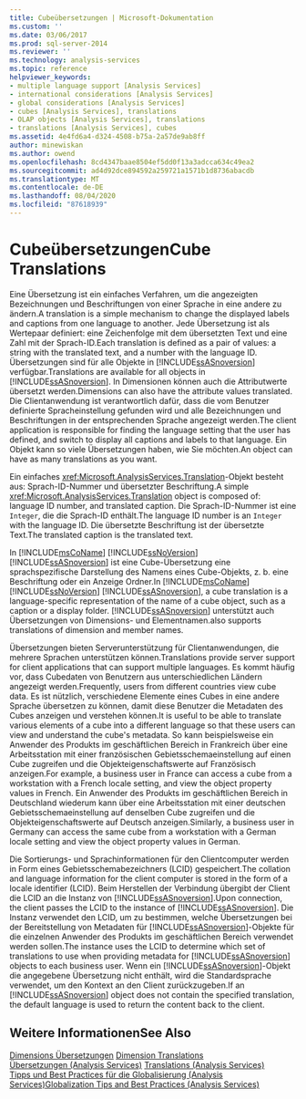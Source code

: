 ```yaml
---
title: Cubeübersetzungen | Microsoft-Dokumentation
ms.custom: ''
ms.date: 03/06/2017
ms.prod: sql-server-2014
ms.reviewer: ''
ms.technology: analysis-services
ms.topic: reference
helpviewer_keywords:
- multiple language support [Analysis Services]
- international considerations [Analysis Services]
- global considerations [Analysis Services]
- cubes [Analysis Services], translations
- OLAP objects [Analysis Services], translations
- translations [Analysis Services], cubes
ms.assetid: 4e4fd6a4-d324-4508-b75a-2a57de9ab8ff
author: minewiskan
ms.author: owend
ms.openlocfilehash: 8cd4347baae8504ef5dd0f13a3adcca634c49ea2
ms.sourcegitcommit: ad4d92dce894592a259721a1571b1d8736abacdb
ms.translationtype: MT
ms.contentlocale: de-DE
ms.lasthandoff: 08/04/2020
ms.locfileid: "87618939"
---
```

# <a name="cube-translations"></a><span data-ttu-id="fad16-102">Cubeübersetzungen</span><span class="sxs-lookup"><span data-stu-id="fad16-102">Cube Translations</span></span>
  <span data-ttu-id="fad16-103">Eine Übersetzung ist ein einfaches Verfahren, um die angezeigten Bezeichnungen und Beschriftungen von einer Sprache in eine andere zu ändern.</span><span class="sxs-lookup"><span data-stu-id="fad16-103">A translation is a simple mechanism to change the displayed labels and captions from one language to another.</span></span> <span data-ttu-id="fad16-104">Jede Übersetzung ist als Wertepaar definiert: eine Zeichenfolge mit dem übersetzten Text und eine Zahl mit der Sprach-ID.</span><span class="sxs-lookup"><span data-stu-id="fad16-104">Each translation is defined as a pair of values: a string with the translated text, and a number with the language ID.</span></span> <span data-ttu-id="fad16-105">Übersetzungen sind für alle Objekte in [!INCLUDE[ssASnoversion](../../includes/ssasnoversion-md.md)] verfügbar.</span><span class="sxs-lookup"><span data-stu-id="fad16-105">Translations are available for all objects in [!INCLUDE[ssASnoversion](../../includes/ssasnoversion-md.md)].</span></span> <span data-ttu-id="fad16-106">In Dimensionen können auch die Attributwerte übersetzt werden.</span><span class="sxs-lookup"><span data-stu-id="fad16-106">Dimensions can also have the attribute values translated.</span></span> <span data-ttu-id="fad16-107">Die Clientanwendung ist verantwortlich dafür, dass die vom Benutzer definierte Spracheinstellung gefunden wird und alle Bezeichnungen und Beschriftungen in der entsprechenden Sprache angezeigt werden.</span><span class="sxs-lookup"><span data-stu-id="fad16-107">The client application is responsible for finding the language setting that the user has defined, and switch to display all captions and labels to that language.</span></span> <span data-ttu-id="fad16-108">Ein Objekt kann so viele Übersetzungen haben, wie Sie möchten.</span><span class="sxs-lookup"><span data-stu-id="fad16-108">An object can have as many translations as you want.</span></span>  
  
 <span data-ttu-id="fad16-109">Ein einfaches <xref:Microsoft.AnalysisServices.Translation>-Objekt besteht aus: Sprach-ID-Nummer und übersetzter Beschriftung.</span><span class="sxs-lookup"><span data-stu-id="fad16-109">A simple <xref:Microsoft.AnalysisServices.Translation> object is composed of: language ID number, and translated caption.</span></span> <span data-ttu-id="fad16-110">Die Sprach-ID-Nummer ist eine `Integer`, die die Sprach-ID enthält.</span><span class="sxs-lookup"><span data-stu-id="fad16-110">The language ID number is an `Integer` with the language ID.</span></span> <span data-ttu-id="fad16-111">Die übersetzte Beschriftung ist der übersetzte Text.</span><span class="sxs-lookup"><span data-stu-id="fad16-111">The translated caption is the translated text.</span></span>  
  
 <span data-ttu-id="fad16-112">In [!INCLUDE[msCoName](../../includes/msconame-md.md)] [!INCLUDE[ssNoVersion](../../includes/ssnoversion-md.md)] [!INCLUDE[ssASnoversion](../../includes/ssasnoversion-md.md)] ist eine Cube-Übersetzung eine sprachspezifische Darstellung des Namens eines Cube-Objekts, z. b. eine Beschriftung oder ein Anzeige Ordner.</span><span class="sxs-lookup"><span data-stu-id="fad16-112">In [!INCLUDE[msCoName](../../includes/msconame-md.md)] [!INCLUDE[ssNoVersion](../../includes/ssnoversion-md.md)] [!INCLUDE[ssASnoversion](../../includes/ssasnoversion-md.md)], a cube translation is a language-specific representation of the name of a cube object, such as a caption or a display folder.</span></span> [!INCLUDE[ssASnoversion](../../includes/ssasnoversion-md.md)] <span data-ttu-id="fad16-113">unterstützt auch Übersetzungen von Dimensions- und Elementnamen.</span><span class="sxs-lookup"><span data-stu-id="fad16-113">also supports translations of dimension and member names.</span></span>  
  
 <span data-ttu-id="fad16-114">Übersetzungen bieten Serverunterstützung für Clientanwendungen, die mehrere Sprachen unterstützen können.</span><span class="sxs-lookup"><span data-stu-id="fad16-114">Translations provide server support for client applications that can support multiple languages.</span></span> <span data-ttu-id="fad16-115">Es kommt häufig vor, dass Cubedaten von Benutzern aus unterschiedlichen Ländern angezeigt werden.</span><span class="sxs-lookup"><span data-stu-id="fad16-115">Frequently, users from different countries view cube data.</span></span> <span data-ttu-id="fad16-116">Es ist nützlich, verschiedene Elemente eines Cubes in eine andere Sprache übersetzen zu können, damit diese Benutzer die Metadaten des Cubes anzeigen und verstehen können.</span><span class="sxs-lookup"><span data-stu-id="fad16-116">It is useful to be able to translate various elements of a cube into a different language so that these users can view and understand the cube's metadata.</span></span> <span data-ttu-id="fad16-117">So kann beispielsweise ein Anwender des Produkts im geschäftlichen Bereich in Frankreich über eine Arbeitsstation mit einer französischen Gebietsschemaeinstellung auf einen Cube zugreifen und die Objekteigenschaftswerte auf Französisch anzeigen.</span><span class="sxs-lookup"><span data-stu-id="fad16-117">For example, a business user in France can access a cube from a workstation with a French locale setting, and view the object property values in French.</span></span> <span data-ttu-id="fad16-118">Ein Anwender des Produkts im geschäftlichen Bereich in Deutschland wiederum kann über eine Arbeitsstation mit einer deutschen Gebietsschemaeinstellung auf denselben Cube zugreifen und die Objekteigenschaftswerte auf Deutsch anzeigen.</span><span class="sxs-lookup"><span data-stu-id="fad16-118">Similarly, a business user in Germany can access the same cube from a workstation with a German locale setting and view the object property values in German.</span></span>  
  
 <span data-ttu-id="fad16-119">Die Sortierungs- und Sprachinformationen für den Clientcomputer werden in Form eines Gebietsschemabezeichners (LCID) gespeichert.</span><span class="sxs-lookup"><span data-stu-id="fad16-119">The collation and language information for the client computer is stored in the form of a locale identifier (LCID).</span></span> <span data-ttu-id="fad16-120">Beim Herstellen der Verbindung übergibt der Client die LCID an die Instanz von [!INCLUDE[ssASnoversion](../../includes/ssasnoversion-md.md)].</span><span class="sxs-lookup"><span data-stu-id="fad16-120">Upon connection, the client passes the LCID to the instance of [!INCLUDE[ssASnoversion](../../includes/ssasnoversion-md.md)].</span></span> <span data-ttu-id="fad16-121">Die Instanz verwendet den LCID, um zu bestimmen, welche Übersetzungen bei der Bereitstellung von Metadaten für [!INCLUDE[ssASnoversion](../../includes/ssasnoversion-md.md)]-Objekte für die einzelnen Anwender des Produkts im geschäftlichen Bereich verwendet werden sollen.</span><span class="sxs-lookup"><span data-stu-id="fad16-121">The instance uses the LCID to determine which set of translations to use when providing metadata for [!INCLUDE[ssASnoversion](../../includes/ssasnoversion-md.md)] objects to each business user.</span></span> <span data-ttu-id="fad16-122">Wenn ein [!INCLUDE[ssASnoversion](../../includes/ssasnoversion-md.md)]-Objekt die angegebene Übersetzung nicht enthält, wird die Standardsprache verwendet, um den Kontext an den Client zurückzugeben.</span><span class="sxs-lookup"><span data-stu-id="fad16-122">If an [!INCLUDE[ssASnoversion](../../includes/ssasnoversion-md.md)] object does not contain the specified translation, the default language is used to return the content back to the client.</span></span>  
  
## <a name="see-also"></a><span data-ttu-id="fad16-123">Weitere Informationen</span><span class="sxs-lookup"><span data-stu-id="fad16-123">See Also</span></span>  
 <span data-ttu-id="fad16-124">[Dimensions Übersetzungen](../multidimensional-models-olap-logical-dimension-objects/dimension-translations.md) </span><span class="sxs-lookup"><span data-stu-id="fad16-124">[Dimension Translations](../multidimensional-models-olap-logical-dimension-objects/dimension-translations.md) </span></span>  
 <span data-ttu-id="fad16-125">[Übersetzungen &#40;Analysis Services&#41;](../translations-analysis-services.md) </span><span class="sxs-lookup"><span data-stu-id="fad16-125">[Translations &#40;Analysis Services&#41;](../translations-analysis-services.md) </span></span>  
 [<span data-ttu-id="fad16-126">Tipps und Best Practices für die Globalisierung &#40;Analysis Services&#41;</span><span class="sxs-lookup"><span data-stu-id="fad16-126">Globalization Tips and Best Practices &#40;Analysis Services&#41;</span></span>](../globalization-tips-and-best-practices-analysis-services.md)  
  
  
